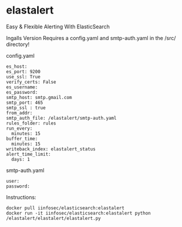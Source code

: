 # elastalert
Easy &amp; Flexible Alerting With ElasticSearch

Ingalls Version
Requires a config.yaml and smtp-auth.yaml in the /src/ directory!

config.yaml
~~~~ 
es_host: 
es_port: 9200
use_ssl: True
verify_certs: False
es_username: 
es_password: 
smtp_host: smtp.gmail.com
smtp_port: 465
smtp_ssl : true
from_addr: 
smtp_auth_file: /elastalert/smtp-auth.yaml
rules_folder: rules
run_every:
  minutes: 15
buffer_time:
  minutes: 15
writeback_index: elastalert_status
alert_time_limit:
  days: 1
~~~~ 

smtp-auth.yaml
~~~~ 
user: 
password: 
~~~~ 

Instructions:
~~~~
docker pull iinfosec/elasticsearch:elastalert
docker run -it iinfosec/elasticsearch:elastalert python /elastalert/elastalert/elastalert.py
~~~~
